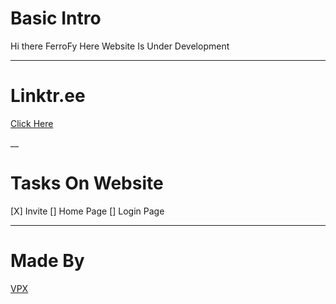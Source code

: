 # Basic Intro

Hi there 
FerroFy Here 
Website Is Under Development

___

# Linktr.ee
[Click Here](https://linktr.ee/ferrofy)

__

# Tasks On Website
[X] Invite
[] Home Page
[] Login Page

___

# Made By
[VPX](https://linktr.ee/vikrant_pathania)
